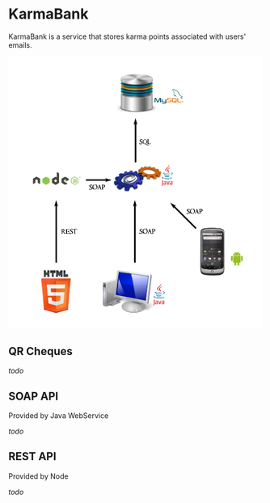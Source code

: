 KarmaBank
=========

KarmaBank is a service that stores karma points associated with users' emails.

![Architecture](https://github.com/mafik/KarmaBank/raw/master/arch.png)

QR Cheques
----------

*todo*

SOAP API
--------

Provided by Java WebService

*todo*

REST API
--------

Provided by Node

*todo*
